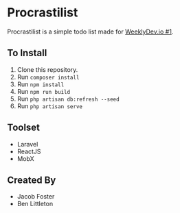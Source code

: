 # Procrastilist

Procrastilist is a simple todo list made for [WeeklyDev.io #1](http://weeklydev.io/and-were-off/).

## To Install

1. Clone this repository.
2. Run `composer install`
3. Run `npm install`
4. Run `npm run build`
5. Run `php artisan db:refresh --seed`
6. Run `php artisan serve`

## Toolset

* Laravel
* ReactJS
* MobX

## Created By

* Jacob Foster
* Ben Littleton
